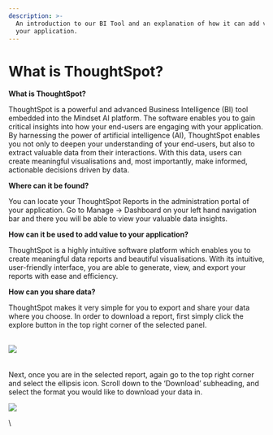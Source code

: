 ```yaml
---
description: >-
  An introduction to our BI Tool and an explanation of how it can add value to
  your application.
---
```


# What is ThoughtSpot?

**What is ThoughtSpot?**

ThoughtSpot is a powerful and advanced Business Intelligence (BI) tool embedded into the  Mindset AI platform. The software enables you to gain critical insights into how your end-users are engaging with your application. By harnessing the power of artificial intelligence (AI), ThoughtSpot enables you not only to deepen your understanding of your end-users, but also to extract valuable data from their interactions. With this data, users can create meaningful visualisations and, most importantly, make informed, actionable decisions driven by data.



**Where can it be found?**&#x20;

You can locate your ThoughtSpot Reports in the administration portal of your application. Go to Manage → Dashboard on your left hand navigation bar and there you will be able to view your valuable data insights.&#x20;



**How can it be used to add value to your application?**&#x20;

ThoughtSpot is a highly intuitive software platform which enables you to create meaningful data reports and beautiful visualisations. With its intuitive, user-friendly interface, you are able to generate, view, and export your reports with ease and efficiency.



**How can you share data?**&#x20;

ThoughtSpot makes it very simple for you to export and share your data where you choose. In order to download a report, first simply click the explore button in the top right corner of the selected panel.&#x20;

\
![](https://lh7-us.googleusercontent.com/ueImgJrzpYMm0ujlG7gKp6EIeB3937bOUTLizNh\_frtNKPTn8ZJcNCcyZkOHGkDXYFqx-lEdwbY7BJI152NulP5TSUgjJ3-EXpUayTFsUykzQNj82cPtQlUaPK54lQyAswXxwIUk8yo6fC9f3s\_K8zA)\
\
\
Next, once you are in the selected report, again go to the top right corner and select the ellipsis icon. Scroll down to the ‘Download’ subheading, and select the format you would like to download your data in.

&#x20;![](https://lh7-us.googleusercontent.com/s1rQDa4SGN6fz6QDo4Z6fDpIJlMjB56m1JWuMjeeMqtX8CConhU8nNosYRzKIj1rX7f2kw4bWzoaW4b\_cVqawXxzn0Mc9ix-MT2xrn8EctTIZnOJdbrd6SF-1Xz3iCI0EN-vrrqBEO\_2CvrFHv5w25k)

\
